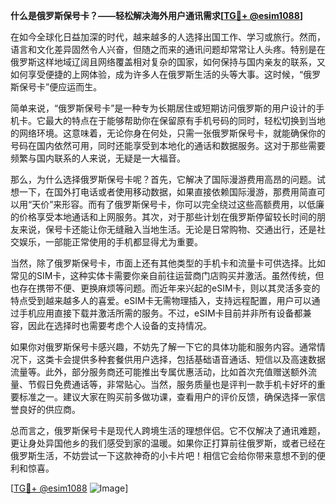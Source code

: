 **什么是俄罗斯保号卡？——轻松解决海外用户通讯需求[[TG💪+ @esim1088](https://t.me/s/esim1088)]**

在如今全球化日益加深的时代，越来越多的人选择出国工作、学习或旅行。然而，语言和文化差异固然令人兴奋，但随之而来的通讯问题却常常让人头疼。特别是在俄罗斯这样地域辽阔且网络覆盖相对复杂的国家，如何保持与国内亲友的联系，又如何享受便捷的上网体验，成为许多人在俄罗斯生活的头等大事。这时候，“俄罗斯保号卡”便应运而生。

简单来说，“俄罗斯保号卡”是一种专为长期居住或短期访问俄罗斯的用户设计的手机卡。它最大的特点在于能够帮助你在保留原有手机号码的同时，轻松切换到当地的网络环境。这意味着，无论你身在何处，只需一张俄罗斯保号卡，就能确保你的号码在国内依然可用，同时还能享受到本地化的通话和数据服务。这对于那些需要频繁与国内联系的人来说，无疑是一大福音。

那么，为什么选择俄罗斯保号卡呢？首先，它解决了国际漫游费用高昂的问题。试想一下，在国外打电话或者使用移动数据，如果直接依赖国际漫游，那费用简直可以用“天价”来形容。而有了俄罗斯保号卡，你可以完全绕过这些高额费用，以低廉的价格享受本地通话和上网服务。其次，对于那些计划在俄罗斯停留较长时间的朋友来说，保号卡还能让你无缝融入当地生活。无论是日常购物、交通出行，还是社交娱乐，一部能正常使用的手机都显得尤为重要。

当然，除了俄罗斯保号卡，市面上还有其他类型的手机卡和流量卡可供选择。比如常见的SIM卡，这种实体卡需要你亲自前往运营商门店购买并激活。虽然传统，但也存在携带不便、更换麻烦等问题。而近年来兴起的eSIM卡，则以其灵活多变的特点受到越来越多人的喜爱。eSIM卡无需物理插入，支持远程配置，用户可以通过手机应用直接下载并激活所需的服务。不过，eSIM卡目前并非所有设备都兼容，因此在选择时也需要考虑个人设备的支持情况。

如果你对俄罗斯保号卡感兴趣，不妨先了解一下它的具体功能和服务内容。通常情况下，这类卡会提供多种套餐供用户选择，包括基础语音通话、短信以及高速数据流量等。此外，部分服务商还可能推出专属优惠活动，比如首次充值赠送额外流量、节假日免费通话等，非常贴心。当然，服务质量也是评判一款手机卡好坏的重要标准之一。建议大家在购买前多做功课，查看用户的评价反馈，确保选择一家信誉良好的供应商。

总而言之，俄罗斯保号卡是现代人跨境生活的理想伴侣。它不仅解决了通讯难题，更让身处异国他乡的我们感受到家的温暖。如果你正打算前往俄罗斯，或者已经在俄罗斯生活，不妨尝试一下这款神奇的小卡片吧！相信它会给你带来意想不到的便利和惊喜。

[[TG💪+ @esim1088](https://t.me/s/esim1088) ![Image](https://i.postimg.cc/4NQfJmqS/Snipaste-2025-05-13-00-14-12.png)]